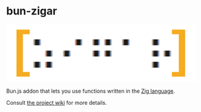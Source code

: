 # bun-zigar

![Logo](https://github.com/chung-leong/zigar/blob/main/logo.png?raw=true)

Bun.js addon that lets you use functions written in the [Zig language](https://ziglang.org/).

Consult [the project wiki](https://github.com/chung-leong/zigar/wiki) for more details.
